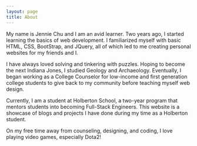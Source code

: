 ```yaml
---
layout: page
title: About
---
```


My name is Jennie Chu and I am an avid learner. Two years ago, I started learning the basics of web development. I familiarized myself with basic HTML, CSS, BootStrap, and JQuery, all of which led  to me creating personal websites for my friends and I.

I have always loved solving and tinkering with puzzles. Hoping to become the next Indiana Jones, I studied Geology and Archaeology. Eventually, I began working as a College Counselor for low-income and first generation college students to give back to my community before teaching myself web design. 

Currently, I am a student at Holberton School, a two-year program that mentors students into becoming Full-Stack Engineers. This website is a showcase of blogs and projects I have done during my time as a Holberton student.

On my free time away from counseling, designing, and coding, I love playing video games, especially Dota2! 
